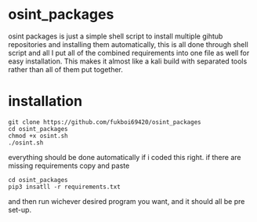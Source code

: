 # osint_packages
osint packages is just a simple shell script to install multiple gihtub repositories and installing them automatically,
this is all done through shell script and all I put all of the combined requirements into one file as well for easy installation.
This makes it almost like a kali build with separated tools rather than all of them put together.

# installation
```
git clone https://github.com/fukboi69420/osint_packages
cd osint_packages
chmod +x osint.sh
./osint.sh
```
everything should be done automatically if i coded this right.
if there are missing requirements copy and paste
```
cd osint_packages
pip3 insatll -r requirements.txt
```
and then run wichever desired program you want, and it should all be pre set-up.
